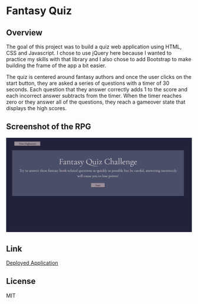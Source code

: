 # Fantasy Quiz

## Overview
The goal of this project was to build a quiz web application using HTML, CSS and Javascript. I chose to use jQuery here because I wanted to practice my skills with that library and I also chose to add Bootstrap to make building the frame of the app a bit easier. 

The quiz is centered around fantasy authors and once the user clicks on the start button, they are asked a series of questions with a timer of 30 seconds. Each question that they answer correctly adds 1 to the score and each incorrect answer subtracts from the timer. When the timer reaches zero or they answer all of the questions, they reach a gameover state that displays the high scores. 

## Screenshot of the RPG
![A screenshot of the deployed application](/assets/images/screenshot.png "A screenshot of the deployed application")

## Link
[Deployed Application](https://ccroberts1.github.io/fantasy-quiz/)

## License
MIT
